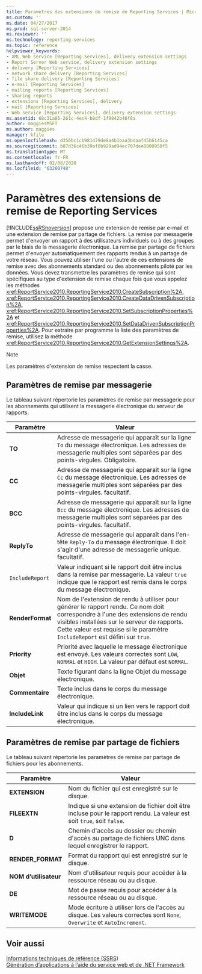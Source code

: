 ```yaml
---
title: Paramètres des extensions de remise de Reporting Services | Microsoft Docs
ms.custom: ''
ms.date: 04/27/2017
ms.prod: sql-server-2014
ms.reviewer: ''
ms.technology: reporting-services
ms.topic: reference
helpviewer_keywords:
- XML Web service [Reporting Services], delivery extension settings
- Report Server Web service, delivery extension settings
- delivery [Reporting Services]
- network share delivery [Reporting Services]
- file share delivery [Reporting Services]
- e-mail [Reporting Services]
- mailing reports [Reporting Services]
- sharing reports
- extensions [Reporting Services], delivery
- mail [Reporting Services]
- Web service [Reporting Services], delivery extension settings
ms.assetid: 68c31a85-261c-4ec4-b8df-1f9842b46f8a
author: maggiesMSFT
ms.author: maggies
manager: kfile
ms.openlocfilehash: d356bc1cb981479de8a4b1baa3bdaaf45b6145ca
ms.sourcegitcommit: b87d36c46b39af8b929ad94ec707dee8800950f5
ms.translationtype: MT
ms.contentlocale: fr-FR
ms.lasthandoff: 02/08/2020
ms.locfileid: "63260748"
---
```

# <a name="reporting-services-delivery-extension-settings"></a>Paramètres des extensions de remise de Reporting Services
  [!INCLUDE[ssRSnoversion](../../../includes/ssrsnoversion-md.md)] propose une extension de remise par e-mail et une extension de remise par partage de fichiers. La remise par messagerie permet d'envoyer un rapport à des utilisateurs individuels ou à des groupes par le biais de la messagerie électronique. La remise par partage de fichiers permet d'envoyer automatiquement des rapports rendus à un partage de votre réseau. Vous pouvez utiliser l'une ou l'autre de ces extensions de remise avec des abonnements standard ou des abonnements piloté par les données. Vous devez transmettre les paramètres de remise qui sont spécifiques au type d'extension de remise chaque fois que vous appelez les méthodes <xref:ReportService2010.ReportingService2010.CreateSubscription%2A>, <xref:ReportService2010.ReportingService2010.CreateDataDrivenSubscription%2A>, <xref:ReportService2010.ReportingService2010.SetSubscriptionProperties%2A> et <xref:ReportService2010.ReportingService2010.SetDataDrivenSubscriptionProperties%2A>. Pour extraire par programme la liste des paramètres de remise, utilisez la méthode <xref:ReportService2010.ReportingService2010.GetExtensionSettings%2A>.  
  
> [!NOTE]  
>  Les paramètres d'extension de remise respectent la casse.  
  
## <a name="e-mail-delivery-settings"></a>Paramètres de remise par messagerie  
 Le tableau suivant répertorie les paramètres de remise par messagerie pour les abonnements qui utilisent la messagerie électronique du serveur de rapports.  
  
|Paramètre|Valeur|  
|-------------|-----------|  
|**TO**|Adresse de messagerie qui apparaît sur la ligne `To` du message électronique. Les adresses de messagerie multiples sont séparées par des points-virgules. Obligatoire.|  
|**CC**|Adresse de messagerie qui apparaît sur la ligne `Cc` du message électronique. Les adresses de messagerie multiples sont séparées par des points-virgules. facultatif.|  
|**BCC**|Adresse de messagerie qui apparaît sur la ligne `Bcc` du message électronique. Les adresses de messagerie multiples sont séparées par des points-virgules. facultatif.|  
|**ReplyTo**|Adresse de messagerie qui apparaît dans l'en-tête `Reply-To` du message électronique. Il doit s'agir d'une adresse de messagerie unique. facultatif.|  
|`IncludeReport`|Valeur indiquant si le rapport doit être inclus dans la remise par messagerie. La valeur `true` indique que le rapport est remis dans le corps du message électronique.|  
|**RenderFormat**|Nom de l'extension de rendu à utiliser pour générer le rapport rendu. Ce nom doit correspondre à l'une des extensions de rendu visibles installées sur le serveur de rapports. Cette valeur est requise si le paramètre `IncludeReport` est défini sur `true`.|  
|**Priority**|Priorité avec laquelle le message électronique est envoyé. Les valeurs correctes sont `LOW`, `NORMAL` et `HIGH`. La valeur par défaut est `NORMAL`.|  
|**Objet**|Texte figurant dans la ligne Objet du message électronique.|  
|**Commentaire**|Texte inclus dans le corps du message électronique.|  
|**IncludeLink**|Valeur qui indique si un lien vers le rapport doit être inclus dans le corps du message électronique.|  
  
## <a name="file-share-delivery-settings"></a>Paramètres de remise par partage de fichiers  
 Le tableau suivant répertorie les paramètres de remise par partage de fichiers pour les abonnements.  
  
|Paramètre|Valeur|  
|-------------|-----------|  
|**EXTENSION**|Nom du fichier qui est enregistré sur le disque.|  
|**FILEEXTN**|Indique si une extension de fichier doit être incluse pour le rapport rendu. La valeur est soit `true`, soit `false`.|  
|**D**|Chemin d'accès au dossier ou chemin d'accès au partage de fichiers UNC dans lequel enregistrer le rapport.|  
|**RENDER_FORMAT**|Format du rapport qui est enregistré sur le disque.|  
|**NOM d’utilisateur**|Nom d'utilisateur requis pour accéder à la ressource réseau ou au disque.|  
|**DE**|Mot de passe requis pour accéder à la ressource réseau ou au disque.|  
|**WRITEMODE**|Mode écriture à utiliser lors de l'accès au disque. Les valeurs correctes sont `None`, `Overwrite` et `AutoIncrement`.|  
  
## <a name="see-also"></a>Voir aussi  
 [Informations techniques de référence &#40;SSRS&#41;](../../technical-reference-ssrs.md)   
 [Génération d’applications à l’aide du service web et de .NET Framework](building-applications-using-the-web-service-and-the-net-framework.md)  
  
  
